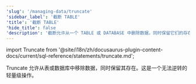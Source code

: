 ```yaml
---
'slug': '/managing-data/truncate'
'sidebar_label': '截断 TABLE'
'title': '截断 TABLE'
'hide_title': false
'description': '截断允许从一个 TABLE 或 DATABASE 中删除数据，同时保留它们的存在。'
---
```


import Truncate from '@site/i18n/zh/docusaurus-plugin-content-docs/current/sql-reference/statements/truncate.md';

Truncate 允许从表或数据库中移除数据，同时保留其存在。这是一个无法逆转的轻量级操作。

<Truncate/>
